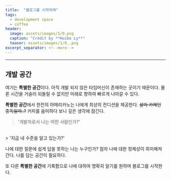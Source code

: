 ```yaml
---
title:  "블로그를 시작하며"
tags:
  - development space
  - coffee
header:
  image: assets/images/1/0.png
  caption: "Credit by **Huibo Ly**"
  teaser: assets/images/1/0_.png
excerpt_separator: <!--more-->
---
```

---
## 개발 공간

여기는 **특별한 공간**이다. 아직 개발 되지 않은 타임머신이 존재하는 곳이기 때문이다.
물론 시간을 거슬러 되돌릴 수 없지만 미래로 향하여 빠르게 나아갈 수 있다.

**특별한 공간**에서 한잔의 아메리카노는 나에게 최상의 컨디션을 제공한다.
~~설마 카페인 중독일까..?~~
커피를 음미하다 보니 깊은 생각에 잠긴다.

> '개발자로서 나는 어떤 사람인가?'
<br>
> '지금 내 수준을 알고 있는가?'

나에 대한 질문에 쉽게 답을 못하는 나는 누구인가?
점차 나에 대한 정체성이 희미해져 간다.
나를 담는 공간이 필요하다.

또 다른 **특별한 공간**에 기록함으로 나에 대하여 명확히 알기를 원하며 블로그를 시작한다.

<!--more-->
